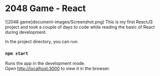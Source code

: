 # 2048 Game - React
![2048 game]document-images/Screenshot.png)
This is my first ReactJS project and took a couple of days to code while reading the basic of React during development.

In the project directory, you can run:

### `npm start`

Runs the app in the development mode.\
Open [http://localhost:3000](http://localhost:3000) to view it in the browser.
